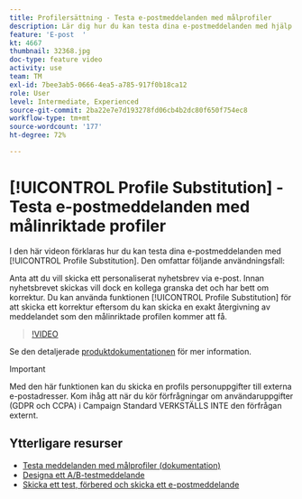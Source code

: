 ```yaml
---
title: Profilersättning - Testa e-postmeddelanden med målprofiler
description: Lär dig hur du kan testa dina e-postmeddelanden med hjälp av funktionen för profilösersättning.
feature: 'E-post  '
kt: 4667
thumbnail: 32368.jpg
doc-type: feature video
activity: use
team: TM
exl-id: 7bee3ab5-0666-4ea5-a785-917f0b18ca12
role: User
level: Intermediate, Experienced
source-git-commit: 2ba22e7e7d193278fd06cb4b2dc80f650f754ec8
workflow-type: tm+mt
source-wordcount: '177'
ht-degree: 72%

---
```


# [!UICONTROL Profile Substitution] - Testa e-postmeddelanden med målinriktade profiler

I den här videon förklaras hur du kan testa dina e-postmeddelanden med [!UICONTROL Profile Substitution]. Den omfattar följande användningsfall:

Anta att du vill skicka ett personaliserat nyhetsbrev via e-post. Innan nyhetsbrevet skickas vill dock en kollega granska det och har bett om korrektur. Du kan använda funktionen [!UICONTROL Profile Substitution] för att skicka ett korrektur eftersom du kan skicka en exakt återgivning av meddelandet som den målinriktade profilen kommer att få.

>[!VIDEO](https://video.tv.adobe.com/v/32368?quality=12)

Se den detaljerade [produktdokumentationen](https://experienceleague.adobe.com/docs/campaign-standard/using/testing-and-sending/preparing-and-testing-messages/testing-messages-using-target.html?lang=en) för mer information.

>[!IMPORTANT]
>
>Med den här funktionen kan du skicka en profils personuppgifter till externa e-postadresser. Kom ihåg att när du kör förfrågningar om användaruppgifter (GDPR och CCPA) i Campaign Standard VERKSTÄLLS INTE den förfrågan externt.

## Ytterligare resurser

* [Testa meddelanden med målprofiler (dokumentation)](https://experienceleague.adobe.com/docs/campaign-standard/using/testing-and-sending/preparing-and-testing-messages/testing-messages-using-target.html?lang=en)
* [Designa ett A/B-testmeddelande](/help/communication-channels/email/a-b-testing.md)
* [Skicka ett test, förbered och skicka ett e-postmeddelande](/help/communication-channels/email/sending-test-preparing-sending-email.md)
